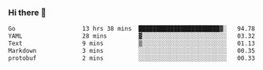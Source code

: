 ### Hi there 👋

<!--
**yeya24/yeya24** is a ✨ _special_ ✨ repository because its `README.md` (this file) appears on your GitHub profile.

Here are some ideas to get you started:

- 🔭 I’m currently working on ...
- 🌱 I’m currently learning ...
- 👯 I’m looking to collaborate on ...
- 🤔 I’m looking for help with ...
- 💬 Ask me about ...
- 📫 How to reach me: ...
- 😄 Pronouns: ...
- ⚡ Fun fact: ...
-->

<!--START_SECTION:waka-->

```txt
Go                   13 hrs 38 mins  ███████████████████████▓░   94.78 %
YAML                 28 mins         ▓░░░░░░░░░░░░░░░░░░░░░░░░   03.32 %
Text                 9 mins          ▒░░░░░░░░░░░░░░░░░░░░░░░░   01.13 %
Markdown             3 mins          ░░░░░░░░░░░░░░░░░░░░░░░░░   00.35 %
protobuf             2 mins          ░░░░░░░░░░░░░░░░░░░░░░░░░   00.33 %
```

<!--END_SECTION:waka-->
